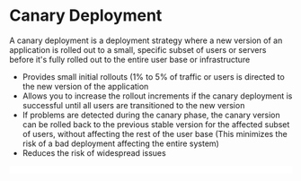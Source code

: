 # Canary Deployment

A canary deployment is a deployment strategy where a new version of an application is rolled out to a small, specific subset of users or servers before it's fully rolled out to the entire user base or infrastructure

* Provides small initial rollouts (1% to 5% of traffic or users is directed to the new version of the application
* Allows you to increase the rollout increments if the canary deployment is successful until all users are transitioned to the new version
* If problems are detected during the canary phase, the canary version can be rolled back to the previous stable version for the affected subset of users, without affecting the rest of the user base (This minimizes the risk of a bad deployment affecting the entire system)
* Reduces the risk of widespread issues

![](https://github.com/JonmarCorpuz/LetsLearn/blob/main/Assets/Whitespace.png)
